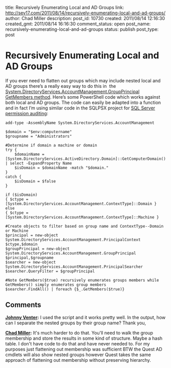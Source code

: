 title: Recursively Enumerating Local and AD Groups
link: http://sev17.com/2011/08/14/recursively-enumerating-local-and-ad-groups/
author: Chad Miller
description: 
post_id: 10730
created: 2011/08/14 12:16:30
created_gmt: 2011/08/14 16:16:30
comment_status: open
post_name: recursively-enumerating-local-and-ad-groups
status: publish
post_type: post

# Recursively Enumerating Local and AD Groups

If you ever need to flatten out groups which may include nested local and AD groups there’s a really easy way to do this in  the [System.DirectoryServices.AccountManagement.GroupPrincipal GetMembers method](http://msdn.microsoft.com/en-us/library/bb339975.aspx). Here’s some PowerShell code which works against both local and AD groups. The code can easily be adapted into a function and in fact I’m using similar code in the SQLPSX project for [SQL Server permission auditing](http://sqlpsx.codeplex.com/SourceControl/changeset/view/62407#536173):
    
    
    add-type -AssemblyName System.DirectoryServices.AccountManagement
    
    $domain = "$env:computername"
    $groupname = "Administrators"
    
    #Determine if domain a machine or domain
    try {
        $domainName = [System.DirectoryServices.ActiveDirectory.Domain]::GetComputerDomain() | select -ExpandProperty Name
        $isDomain = $domainName -match "$domain."
    }
    catch {
        $isDomain = $false
    }
    
    if ($isDomain)
    { $ctype = [System.DirectoryServices.AccountManagement.ContextType]::Domain }
    else
    { $ctype = [System.DirectoryServices.AccountManagement.ContextType]::Machine }
    
    #Create objects to filter based on group name and ContextType--Domain or Machine
    $principal = new-object System.DirectoryServices.AccountManagement.PrincipalContext $ctype,$domain
    $groupPrincipal = new-object System.DirectoryServices.AccountManagement.GroupPrincipal $principal,$groupname
    $searcher = new-object System.DirectoryServices.AccountManagement.PrincipalSearcher 
    $searcher.QueryFilter = $groupPrincipal
    
    #Note GetMembers($true) recursively enumerates groups members while GetMembers() simply enumerates group members
    $searcher.FindAll() | foreach {$_.GetMembers($true)}

## Comments

**[Johnny Venter](#273 "2011-12-09 13:56:04"):** I used the script and it works pretty well. In the output, how can I separate the nested groups by their group name? Thank you,

**[Chad Miller](#274 "2011-12-09 21:18:35"):** It's much harder to do that. You'll need to walk the group membership and store the results in some kind of structure. Maybe a hash table. I don't have code to do that and have never needed to. For my purposes just flattening out membership was sufficient BTW the Quest AD cmdlets will also show nested groups however Quest takes the same approach of flattening out membership without preserving hierarchy.


